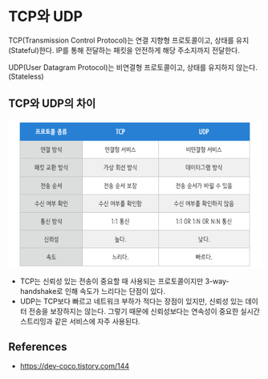 # TCP와 UDP

TCP(Transmission Control Protocol)는 연결 지향형 프로토콜이고, 상태를 유지(Stateful)한다. IP를 통해 전달하는 패킷을 안전하게 해당 주소지까지 전달한다.

UDP(User Datagram Protocol)는 비연결형 프로토콜이고, 상태를 유지하지 않는다.(Stateless)

## TCP와 UDP의 차이

![tcp-udp-1](/record/network/images/tcp-udp-1.png)

- TCP는 신뢰성 있는 전송이 중요할 때 사용되는 프로토콜이지만 3-way-handshake로 인해 속도가 느리다는 단점이 있다.
- UDP는 TCP보다 빠르고 네트워크 부하가 적다는 장점이 있지만, 신뢰성 있는 데이터 전송을 보장하지는 않는다. 그렇기 때문에 신뢰성보다는 연속성이 중요한 실시간 스트리밍과 같은 서비스에 자주 사용된다.

## References

- https://dev-coco.tistory.com/144
